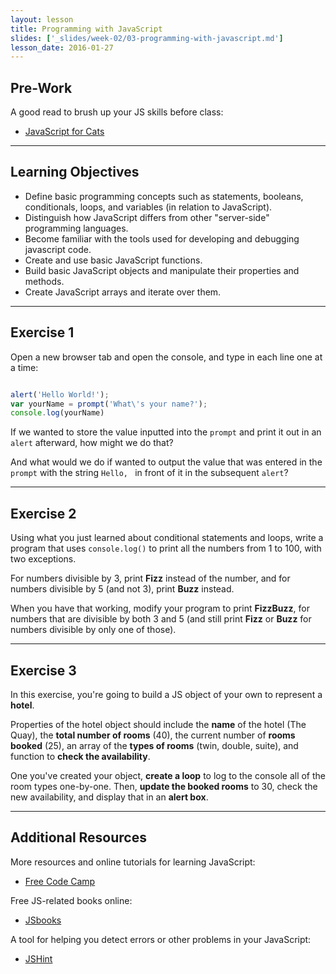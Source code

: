 ```yaml
---
layout: lesson
title: Programming with JavaScript
slides: ['_slides/week-02/03-programming-with-javascript.md']
lesson_date: 2016-01-27
---
```


## Pre-Work

A good read to brush up your JS skills before class:

- [JavaScript for Cats](http://jsforcats.com/)

---

## Learning Objectives

- Define basic programming concepts such as statements, booleans, conditionals, loops, and variables (in relation to JavaScript).
- Distinguish how JavaScript differs from other "server-side" programming languages.
- Become familiar with the tools used for developing and debugging javascript code.
- Create and use basic JavaScript functions.
- Build basic JavaScript objects and manipulate their properties and methods.
- Create JavaScript arrays and iterate over them.

---

## Exercise 1

Open a new browser tab and open the console, and type in each line one at a time:

```js

alert('Hello World!');
var yourName = prompt('What\'s your name?');
console.log(yourName)

```

If we wanted to store the value inputted into the `prompt` and print it out in an `alert` afterward, how might we do that?

And what would we do if wanted to output the value that was entered in the `prompt` with the string `Hello, ` in front of it in the subsequent `alert`?

---

## Exercise 2

Using what you just learned about conditional statements and loops, write a program that uses `console.log()` to print all the numbers from 1 to 100, with two exceptions.

For numbers divisible by 3, print **Fizz** instead of the number, and for numbers divisible by 5 (and not 3), print **Buzz** instead.

When you have that working, modify your program to print **FizzBuzz**, for numbers that are divisible by both 3 and 5 (and still print **Fizz** or **Buzz** for numbers divisible by only one of those).

---

## Exercise 3

In this exercise, you're going to build a JS object of your own to represent a **hotel**.

Properties of the hotel object should include the **name** of the hotel (The Quay), the **total number of rooms** (40), the current number of **rooms booked** (25), an array of the **types of rooms** (twin, double, suite), and function to **check the availability**.

One you've created your object, **create a loop** to log to the console all of the room types one-by-one. Then, **update the booked rooms** to 30, check the new availability, and display that in an **alert box**.

---

## Additional Resources

More resources and online tutorials for learning JavaScript:

- [Free Code Camp](http://www.freecodecamp.com/map)

Free JS-related books online:

- [JSbooks](http://jsbooks.revolunet.com/)

A tool for helping you detect errors or other problems in your JavaScript:

- [JSHint](http://jshint.com/)
